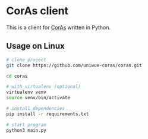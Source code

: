 # CorAs client

This is a client for [CorAs](https://github.com/uniwue-coras/coras) written in Python.

## Usage on Linux

```bash
# clone project
git clone https://github.com/uniwue-coras/coras.git

cd coras

# with virtualenv (optional)
virtualenv venv
source venv/bin/activate

# install dependencies
pip install -r requirements.txt

# start program
python3 main.py
```